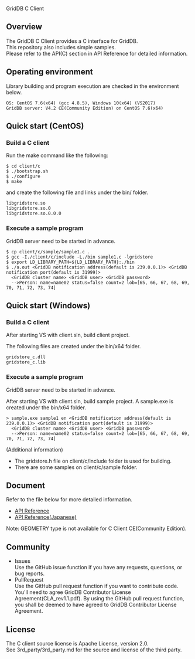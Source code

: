 GridDB C Client

## Overview

The GridDB C Client provides a C interface for GridDB.  
This repository also includes simple samples.  
Please refer to the API(C) section in API Reference for detailed information.

## Operating environment

Library building and program execution are checked in the environment below.

    OS: CentOS 7.6(x64) (gcc 4.8.5), Windows 10(x64) (VS2017)
    GridDB server: V4.2 CE(Community Edition) on CentOS 7.6(x64)

## Quick start (CentOS)

### Build a C client
    
Run the make command like the following:
    
    $ cd client/c
    $ ./bootstrap.sh
    $ ./configure
    $ make 
    
and create the following file and links under the bin/ folder.
    
    libgridstore.so
	libgridstore.so.0
	libgridstore.so.0.0.0

### Execute a sample program
GridDB server need to be started in advance.

    $ cp client/c/sample/sample1.c .
    $ gcc -I./client/c/include -L./bin sample1.c -lgridstore
    $ export LD_LIBRARY_PATH=${LD_LIBRARY_PATH}:./bin
    $ ./a.out <GridDB notification address(default is 239.0.0.1)> <GridDB notification port(default is 31999)>
      <GridDB cluster name> <GridDB user> <GridDB password>
      -->Person: name=name02 status=false count=2 lob=[65, 66, 67, 68, 69, 70, 71, 72, 73, 74]

## Quick start (Windows)

### Build a C client

After starting VS with client.sln, build client project.

The following files are created under the bin/x64 folder.

    gridstore_c.dll
    gridstore_c.lib

### Execute a sample program
GridDB server need to be started in advance.

After starting VS with client.sln, build sample project. A sample.exe is created under the bin/x64 folder.

    > sample.exe sample1 en <GridDB notification address(default is 239.0.0.1)> <GridDB notification port(default is 31999)>
      <GridDB cluster name> <GridDB user> <GridDB password>
      -->Person: name=name02 status=false count=2 lob=[65, 66, 67, 68, 69, 70, 71, 72, 73, 74]


(Additional information)
- The gridstore.h file on client/c/include folder is used for building.  
- There are some samples on client/c/sample folder.

## Document
  Refer to the file below for more detailed information.  
  - [API Reference](https://griddb.github.io/griddb_nosql/manual/GridDB_API_Reference.html)
  - [API Reference(Japanese)](https://griddb.github.io/griddb_nosql/manual/GridDB_API_Reference_ja.html)

Note: GEOMETRY type is not available for C Client CE(Community Edition).  

## Community
  * Issues  
    Use the GitHub issue function if you have any requests, questions, or bug reports. 
  * PullRequest  
    Use the GitHub pull request function if you want to contribute code.
    You'll need to agree GridDB Contributor License Agreement(CLA_rev1.1.pdf).
    By using the GitHub pull request function, you shall be deemed to have agreed to GridDB Contributor License Agreement.

## License
  The C client source license is Apache License, version 2.0.  
  See 3rd_party/3rd_party.md for the source and license of the third party.

